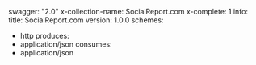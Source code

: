 swagger: "2.0"
x-collection-name: SocialReport.com
x-complete: 1
info:
  title: SocialReport.com
  version: 1.0.0
schemes:
- http
produces:
- application/json
consumes:
- application/json